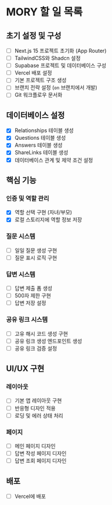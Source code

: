 # MORY 할 일 목록

## 초기 설정 및 구성
- [ ] Next.js 15 프로젝트 초기화 (App Router)
- [ ] TailwindCSS와 Shadcn 설정
- [ ] Supabase 프로젝트 및 데이터베이스 구성
- [ ] Vercel 배포 설정
- [ ] 기본 프로젝트 구조 생성
- [ ] 브랜치 전략 설정 (`on` 브랜치에서 개발)
- [ ] Git 워크플로우 문서화

## 데이터베이스 설정
- [x] Relationships 테이블 생성
- [x] Questions 테이블 생성
- [x] Answers 테이블 생성
- [x] ShareLinks 테이블 생성
- [x] 데이터베이스 관계 및 제약 조건 설정

## 핵심 기능
### 인증 및 역할 관리
- [x] 역할 선택 구현 (자녀/부모)
- [x] 로컬 스토리지에 역할 정보 저장

### 질문 시스템
- [ ] 일일 질문 생성 구현
- [ ] 질문 표시 로직 구현

### 답변 시스템
- [ ] 답변 제출 폼 생성
- [ ] 500자 제한 구현
- [ ] 답변 저장 설정

### 공유 링크 시스템
- [ ] 고유 해시 코드 생성 구현
- [ ] 공유 링크 생성 엔드포인트 생성
- [ ] 공유 링크 검증 설정

## UI/UX 구현
### 레이아웃
- [ ] 기본 앱 레이아웃 구현
- [ ] 반응형 디자인 적용
- [ ] 로딩 및 에러 상태 처리

### 페이지
- [ ] 메인 페이지 디자인
- [ ] 답변 작성 페이지 디자인
- [ ] 답변 조회 페이지 디자인

## 배포
- [ ] Vercel에 배포 